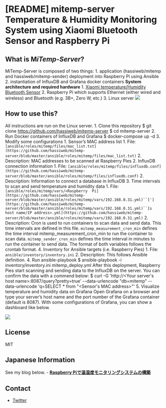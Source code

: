 # [README] mitemp-server Temperature & Humidity Monitoring System using Xiaomi Bluetooth Sensor and Raspberry Pi
## What is M*iTemp-Server*?
MiTemp-Server is composed of two things: 1. application (hassiweb/mitemp and hassiweb/mitemp-sender) deployment into Raspberry Pi using Ansible 2. instantiation of 
InfluxDB and Grafana docker containers **System architecture and required hardware** 1. [Xiaomi temperature/Humidity Bluetooth 
Sensor](https://www.aliexpress.com/item/Xiaomi-Mijia-Bluetooth-Temperature-Smart-Humidity-Sensor-LCD-Screen-Digital-Thermometer-Moisture-Meter-Mi-APP/32856054922.html?aff_platform=product&cpt=1561275861425&onelink_item_from=32856054922&onelink_thrd=0.015&onelink_page_from=ITEM_DETAIL&onelink_item_to=32856054922&pvid=6831681f-3484-4dfd-818c-e5754f5693b4&onelink_duration=0.764124&sk=0uTUsmc&aff_trace_key=0fee1a23e9064aac95187a77d884387a-1561275861425-08008-0uTUsmc&onelink_status=noneresult&scm=1007.22893.125781.0&terminal_id=0b4ae205e99b45d4ac69148ef39c0a40&onelink_page_to=ITEM_DETAIL) 
2. Raspberry Pi which supports Ethernet (either wired and wireless) and Bluetooth (e.g. 3B+, Zero W, etc.) 3. Linux server 
![](https://paper-attachments.dropbox.com/s_D02AFA1BC265A61F7075157813A2D55B9B5526EFE216F441DA33E837BA2A6FAA_1561275696219_Temp+monitoring+system.png)
## How to use this?
All instructions are run on the Linux server. 1. Clone this repository
    $ git clone https://github.com/hassiweb/mitemp-server
    $ cd mitemp-server 2. Run Docker containers of InfluxDB and Grafana
    $ docker-compose up -d 3. Modify some configurations
    1. Sensor’s MAC address list
        1. File: `[ansible/roles/mitemp/files/mac_list.txt](https://github.com/hassiweb/mitemp-server/blob/master/ansible/roles/mitemp/files/mac_list.txt)`
        2. Description: MAC addresses to be scanned at Raspberry Pies
    2. InfluxDB connection information
        1. File: `[ansible/roles/mitemp/files/influxdb.conf](https://github.com/hassiweb/mitemp-server/blob/master/ansible/roles/mitemp/files/influxdb.conf)`
        2. Description: Information to connect a database in InfluxDB
    3. Time intervals to scan and send temperature and humidity data
        1. File: `[ansible/roles/mitemp/vars/<Raspberry 
Pi](https://github.com/hassiweb/mitemp-server/blob/master/ansible/roles/mitemp/vars/192.168.0.31.yml)``['](https://github.com/hassiweb/mitemp-server/blob/master/ansible/roles/mitemp/vars/192.168.0.31.yml)``[s 
host name/IP address>.yml](https://github.com/hassiweb/mitemp-server/blob/master/ansible/roles/mitemp/vars/192.168.0.31.yml)`
        2. Description: Cron is used to run containers to scan data and send data.  This time intervals are defined in this file.  `mitemp_measurement_cron_min` 
defines the time interval mitemp_measurement_cron_min to run the container to scan data.  `mitemp_sender_cron_min` defines the time interval in minutes to run the 
container to send data.  The format of both variables follows the crontab format.
    4. Inventory for Ansible targets (i.e. Raspberry Pies)
        1. File: `ansible/inventory/inventory.ini`
        2. Description: This follows Ansible definition. 4. Run ansible-playbook
    $ ansible-playbook -i inventory/inventory.ini mitemp_deploy.yml
    After this deployment, Raspberry Pies start scanning and sending data to the InfluxDB on the server.
    You can confirm the data with a commend below:
    $ curl -G 'http://<Your server's host name>:8087/query?pretty=true' --data-urlencode "db=mitemp" --data-urlencode 'q=SELECT * from "<Sensor's MAC address>"' 5. 
Visualize temperature and humidity data on Grafana
    Open Grafana on a browser and type your server’s host name and the port number of the Grafana container (default is 8087).
    With some configurations of Grafana, you can show a dashboard like below.
    
![](https://paper-attachments.dropbox.com/s_D02AFA1BC265A61F7075157813A2D55B9B5526EFE216F441DA33E837BA2A6FAA_1561277404562_Grafana-MiTemp.png)
## License
MIT
## Japanese Information
See my blog below. - [**Raspberry 
Piで温湿度モニタリングシステムの構築**](https://hassiweb-programming.blogspot.com/2019/06/temp-humidity-monitoring-system-using-raspberry-pi.html)
## Contact
- [Twitter](https://twitter.com/hassiweb)
